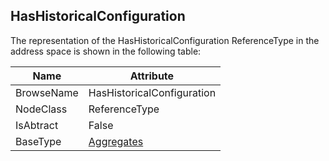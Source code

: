 <!-- objecttype -->
## HasHistoricalConfiguration
The representation of the HasHistoricalConfiguration ReferenceType in the address space is shown in the following table:  

|Name|Attribute|
|---|---|
|BrowseName|HasHistoricalConfiguration|
|NodeClass|ReferenceType|
|IsAbtract|False|
|BaseType|[Aggregates](../../../Part3/ReferenceTypes/Aggregates/readme.md)|

